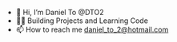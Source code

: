 - 👋 Hi, I’m Daniel To @DTO2 
- 👨‍💻 Building Projects and Learning Code
- 📫 How to reach me daniel_to_2@hotmail.com
